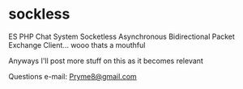 # sockless
ES PHP Chat System
Socketless Asynchronous Bidirectional Packet Exchange Client... wooo thats a mouthful

Anyways I'll post more stuff on this as it becomes relevant


Questions e-mail: Pryme8@gmail.com

